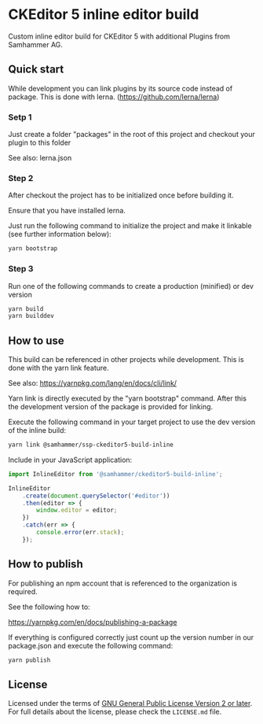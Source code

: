 
CKEditor 5 inline editor build
==============================================

Custom inline editor build for CKEditor 5 with additional Plugins from Samhammer AG.

## Quick start

While development you can link plugins by its source code instead of package. This is done with lerna. (https://github.com/lerna/lerna)

### Setp 1
Just create a folder "packages" in the root of this project and checkout your plugin to this folder

See also: lerna.json

### Step 2
After checkout the project has to be initialized once before building it.

Ensure that you have installed lerna.

Just run the following command to initialize the project and make it linkable (see further information below):
```bash
yarn bootstrap
```

### Step 3
Run one of the following commands to create a production (minified) or dev version

```bash
yarn build
yarn builddev
```

## How to use
This build can be referenced in other projects while development.
This is done with the yarn link feature.

See also: https://yarnpkg.com/lang/en/docs/cli/link/

Yarn link is directly executed by the "yarn bootstrap" command. After this the development version of the package is provided for linking.

Execute the following command in your target project to use the dev version of the inline build:

```bash
yarn link @samhammer/ssp-ckeditor5-build-inline
``` 


Include in your JavaScript application:

```js
import InlineEditor from '@samhammer/ckeditor5-build-inline';

InlineEditor
	.create(document.querySelector('#editor'))
	.then(editor => {
		window.editor = editor;
	})
	.catch(err => {
		console.error(err.stack);
	});
```

## How to publish

For publishing an npm account that is referenced to the organization is required.

See the following how to:

https://yarnpkg.com/en/docs/publishing-a-package

If everything is configured correctly just count up the version number in our package.json and execute the following command:

```bash
yarn publish
```

## License

Licensed under the terms of [GNU General Public License Version 2 or later](http://www.gnu.org/licenses/gpl.html). For full details about the license, please check the `LICENSE.md` file.
